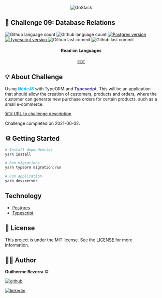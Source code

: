 <p align="center">
    <img alt="GoStack" src="https://imagensbrasil.org/images/2021/05/31/bootcamp-header.png" />
</p>

## :rocket: Challenge 09: Database Relations

<p align="left">
    <img alt="Github language count" src="https://img.shields.io/github/languages/count/gbdsantos/bootcamp-gostack-challenge-09-typeorm-relations">

  <img alt="Github language count" src="https://img.shields.io/github/languages/top/gbdsantos/bootcamp-gostack-challenge-09-typeorm-relations">

  <a href="https://www.postgresql.org/">
    <img alt="Postgres version" src="https://img.shields.io/github/package-json/dependency-version/gbdsantos/bootcamp-gostack-challenge-09-typeorm-relations/pg">
  </a>

  <a href="https://www.typescriptlang.org/">
    <img alt="Typescript version" src="https://img.shields.io/github/package-json/dependency-version/gbdsantos/bootcamp-gostack-challenge-09-typeorm-relations/dev/typescript">
  </a>

  <img alt="Github last commit" src="https://wakatime.com/badge/github/gbdsantos/bootcamp-gostack-challenge-09-typeorm-relations.svg">

  <img alt="Github last commit" src="https://img.shields.io/github/last-commit/gbdsantos/bootcamp-gostack-challenge-09-typeorm-relations">
</p>


<div align="center">
  <h4 align="center">Read on Languages</h4>
  <a href="https://github.com/gbdsantos/bootcamp-gostack-challenge-09-typeorm-relations/blob/master/README-PT-BR.md">🇧🇷
  </a>
</div>

## :bulb: About Challenge

Using <span style="color:deepskyblue; font-weight:bold;">NodeJS</span> with TypeORM and  <span style="color:darkslateblue; font-weight:bold;">Typescript</span>.
This will be an application that should allow the creation of customers, products and orders, where the customer can generate new purchase orders for certain products, such as a small e-commerce.

[:brazil: URL to challenge description](https://github.com/rocketseat-education/bootcamp-gostack-desafios/tree/master/desafio-database-relations)

Challenge completed on 2021-06-02.

## :gear: Getting Started

```Bash
# Install dependencies
yarn install

# Run migrations
yarn typeorm migration:run

# Run application
yarn dev:server
```

## Technology

- [Postgres](https://www.postgresql.org/)
- [Typescript](https://www.typescriptlang.org/)

## :memo: License

This project is under the MIT license. See the [LICENSE]() for more information.

## :man_astronaut: Author

**Guilherme Bezerra** ©️

[![github](http://ap.imagensbrasil.org/images/2018/12/10/github-logo-1.png) ](http://www.github.com/gbdsantos)

[![linkedin](http://ap.imagensbrasil.org/images/2018/12/10/linkedin-1.png)](https://www.linkedin.com/in/gbdsantos/)
